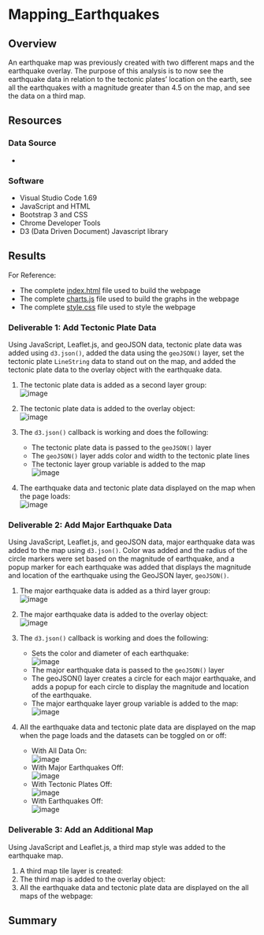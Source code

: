# Mapping_Earthquakes

## Overview 
An earthquake map was previously created with two different maps and the earthquake overlay. The purpose of this analysis is to now see the earthquake data in relation to the tectonic plates’ location on the earth, see all the earthquakes with a magnitude greater than 4.5 on the map, and see the data on a third map.

## Resources
### Data Source 
- 

### Software
- Visual Studio Code 1.69
- JavaScript and HTML
- Bootstrap 3 and CSS
- Chrome Developer Tools
- D3 (Data Driven Document) Javascript library

## Results
For Reference: 
- The complete [index.html]() file used to build the webpage
- The complete [charts.js]() file used to build the graphs in the webpage
- The complete [style.css]() file used to style the webpage

### Deliverable 1: Add Tectonic Plate Data
Using JavaScript, Leaflet.js, and geoJSON data, tectonic plate data was added using ```d3.json()```, added the data using the ```geoJSON()``` layer, set the tectonic plate ```LineString``` data to stand out on the map, and added the tectonic plate data to the overlay object with the earthquake data.

1. The tectonic plate data is added as a second layer group:
<br /> ![image](https://user-images.githubusercontent.com/108038989/193414721-e6d5b86c-ef8d-49b8-a4e0-af682b48f39a.png)

2. The tectonic plate data is added to the overlay object: 
<br /> ![image](https://user-images.githubusercontent.com/108038989/193414746-182f986b-6b5a-402d-b5ac-21bebe10d8c7.png)

3. The ```d3.json()``` callback is working and does the following: 
    - The tectonic plate data is passed to the ```geoJSON()``` layer
    - The ```geoJSON()``` layer adds color and width to the tectonic plate lines
    - The tectonic layer group variable is added to the map
    <br /> ![image](https://user-images.githubusercontent.com/108038989/193414800-5be13f8f-114e-49ec-b127-9f546eb9e1dc.png)

4. The earthquake data and tectonic plate data displayed on the map when the page loads:
<br /> ![image](https://user-images.githubusercontent.com/108038989/193414686-4371dab8-b6f2-460c-a6c0-399646c2ff79.png)

### Deliverable 2: Add Major Earthquake Data
Using JavaScript, Leaflet.js, and geoJSON data, major earthquake data was added to the map using ```d3.json()```. Color was added and the radius of the circle markers were set based on the magnitude of earthquake, and a popup marker for each earthquake was added that displays the magnitude and location of the earthquake using the GeoJSON layer, ```geoJSON()```.

1. The major earthquake data is added as a third layer group:
<br /> ![image](https://user-images.githubusercontent.com/108038989/193417012-0a21e9b1-869e-4a92-95da-b347a7437ac9.png)

2. The major earthquake data is added to the overlay object:
<br /> ![image](https://user-images.githubusercontent.com/108038989/193417024-827ef516-7d26-4906-bbbd-74ca2e9f9df4.png)

3. The ```d3.json()``` callback is working and does the following:
   - Sets the color and diameter of each earthquake: <br /> ![image](https://user-images.githubusercontent.com/108038989/193417181-befc872d-9a04-40a5-bb35-25134bf30e88.png)  
   - The major earthquake data is passed to the ```geoJSON()``` layer 
   - The geoJSON() layer creates a circle for each major earthquake, and adds a popup for each circle to display the magnitude and location of the earthquake.
   - The major earthquake layer group variable is added to the map: <br /> ![image](https://user-images.githubusercontent.com/108038989/193417224-dcaafd28-043d-4c26-b5fc-599b1bcc9b2a.png)

4. All the earthquake data and tectonic plate data are displayed on the map when the page loads and the datasets can be toggled on or off:
    - With All Data On: <br /> ![image](https://user-images.githubusercontent.com/108038989/193416753-6a8d9abe-576c-4ec9-82cc-1e3fb07e2dc3.png)
    - With Major Earthquakes Off: <br /> ![image](https://user-images.githubusercontent.com/108038989/193416821-a021699f-a010-4b02-b509-d287ad6dd587.png)
    - With Tectonic Plates Off: <br /> ![image](https://user-images.githubusercontent.com/108038989/193416862-2079d08d-bea2-41ca-af73-df362e2405d6.png)
    - With Earthquakes Off: <br /> ![image](https://user-images.githubusercontent.com/108038989/193416902-4768c935-427f-4e9b-ae3c-b6ca0d6e6c83.png)

### Deliverable 3: Add an Additional Map 
Using JavaScript and Leaflet.js, a third map style was added to the earthquake map.

1. A third map tile layer is created:
2. The third map is added to the overlay object:
3. All the earthquake data and tectonic plate data are displayed on the all maps of the webpage:

## Summary
